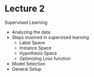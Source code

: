 # Lecture 2
Supervised Learning
- Analyzing the data
- Steps involved in supervised learning
  - Label Space 
  - Instance Space
  - Hypothesis Space
  - Optimizing Loss function
- Model Selection
- General Setup

